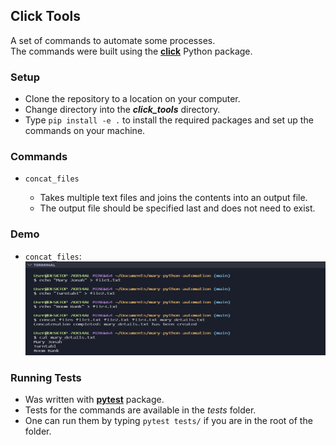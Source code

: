 ## Click Tools

A set of commands to automate some processes.  
The commands were built using the **[click](https://click.palletsprojects.com/en/8.0.x/)** Python package.

### Setup

- Clone the repository to a location on your computer.
- Change directory into the **_click_tools_** directory.
- Type `pip install -e .` to install the required packages and set up the commands on your machine.

### Commands

- `concat_files`

  - Takes multiple text files and joins the contents into an output file.
  - The output file should be specified last and does not need to exist.

### Demo

- `concat_files`:  
  <img src="https://github.com/maryjonah-turntabl/Mary-Python-Automation/blob/main/img/concat_file_img.PNG" width="600" height="150">

### Running Tests

- Was written with **[pytest](https://docs.pytest.org/en/6.2.x/contents.html)** package.
- Tests for the commands are available in the _tests_ folder.
- One can run them by typing `pytest tests/` if you are in the root of the folder.
